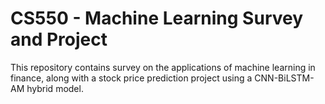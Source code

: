 # CS550 - Machine Learning Survey and Project

This repository contains survey on the applications of machine learning in finance, along with a stock price prediction project using a CNN-BiLSTM-AM hybrid model.
